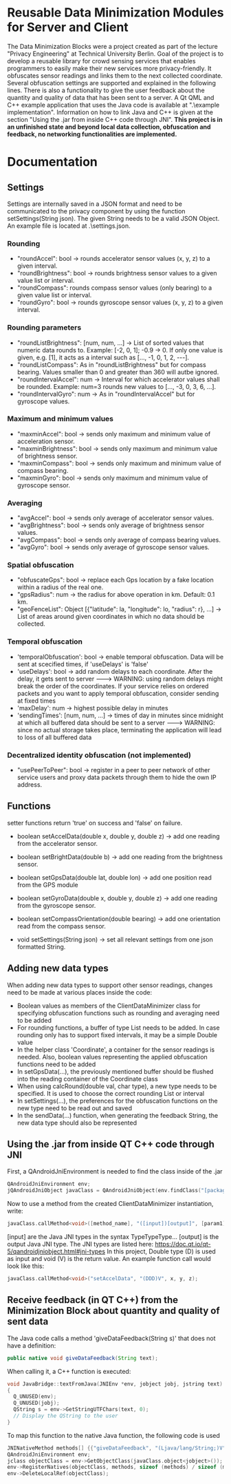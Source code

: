 # Reusable Data Minimization Modules for Server and Client
The Data Minimization Blocks were a project created as part of the lecture "Privacy Engineering" at Technical University Berlin. 
Goal of the project is to develop a reusable library for crowd sensing services that enables programmers to easily make their new services more privacy-friendly. It obfuscates sensor readings and links them to the next collected coordinate. Several obfuscation settings are supported and explained in the following lines.
There is also a functionality to give the user feedback about the quantity and quality of data that has been sent to a server.
A Qt QML and C++ example application that uses the Java code is available at ".\example implementation". Information on how to link Java and C++ is given at the section "Using the .jar from inside C++ code through JNI".
**This project is in an unfinished state and beyond local data collection, obfuscation and feedback, no networking functionalities are implemented.**

# Documentation
## Settings
Settings are internally saved in a JSON format and need to be communicated to the privacy component by using the function setSettings(String json). The given String needs to be a valid JSON Object. An example file is located at .\settings.json.
### Rounding
- "roundAccel": bool -> rounds accelerator sensor values (x, y, z) to a given interval.
- "roundBrightness": bool -> rounds brightness sensor values to a given value list or interval.
- "roundCompass": rounds compass sensor values (only bearing) to a given value list or interval.
- "roundGyro": bool -> rounds gyroscope sensor values (x, y, z) to a given interval.

### Rounding parameters
- "roundListBrightness": [num, num, ...] -> List of sorted values that numeric data rounds to. Example: [-2, 0, 1]; -0.9 -> 0. If only one value is given, e.g. [1], it acts as a interval such as [..., -1, 0, 1, 2, ---].
- "roundListCompass": As in "roundListBrightness" but for compass bearing. Values smaller than 0 and greater than 360 will autbe ignored.
- "roundIntervalAccel": num -> Interval for which accelerator values shall be rounded. Example: num=3 rounds new values to [..., -3, 0, 3, 6, ...].
- "roundIntervalGyro": num -> As in "roundIntervalAccel" but for gyroscope values.

### Maximum and minimum values
- "maxminAccel": bool -> sends only maximum and minimum value of acceleration sensor.
- "maxminBrightness": bool -> sends only maximum and minimum value of brightness sensor.
- "maxminCompass": bool -> sends only maximum and minimum value of compass bearing.
- "maxminGyro": bool -> sends only maximum and minimum value of gyroscope sensor.

### Averaging
- "avgAccel": bool -> sends only average of accelerator sensor values.
- "avgBrightness": bool -> sends only average of brightness sensor values.
- "avgCompass": bool -> sends only average of compass bearing values.
- "avgGyro": bool -> sends only average of gyroscope sensor values.

### Spatial obfuscation
- "obfuscateGps": bool -> replace each Gps location by a fake location within a radius of the real one.
- "gpsRadius": num -> the radius for above operation in km. Default: 0.1 km.
- "geoFenceList": Object [{"latitude": la, "longitude": lo, "radius": r}, ...] -> List of areas around given coordinates in which no data should be collected.

### Temporal obfuscation
- 'temporalObfuscation': bool -> enable temporal obfuscation. Data will be sent at scecified times, if 'useDelays' is 'false'
- 'useDelays': bool -> add random delays to each coordinate. After the delay, it gets sent to server
---> WARNING: using random delays might break the order of the coordinates. If your service relies on ordered packets and you want to apply temporal obfuscation, consider sending at fixed times
- 'maxDelay': num -> highest possible delay in minutes
- 'sendingTimes': [num, num, ...] -> times of day in minutes since midnight at which all buffered data should be sent to a server
---> WARNING: since no actual storage takes place, terminating the application will lead to loss of all buffered data

### Decentralized identity obfuscation (not implemented)
- "usePeerToPeer": bool -> register in a peer to peer network of other service users and proxy data packets through them to hide the own IP address.

## Functions
setter functions return 'true' on success and 'false' on failure.

- boolean setAccelData(double x, double y, double z) -> add one reading from the accelerator sensor.
- boolean setBrightData(double b) -> add one reading from the brightness sensor.
- boolean setGpsData(double lat, double lon) -> add one position read from the GPS module
- boolean setGyroData(double x, double y, double z) -> add one reading from the gyroscope sensor.
- boolean setCompassOrientation(double bearing) -> add one orientation read from the compass sensor.

- void setSettings(String json) -> set all relevant settings from one json formatted String.

## Adding new data types
When adding new data types to support other sensor readings, changes need to be made at various places inside the code:
- Boolean values as members of the ClientDataMinimizer class for specifying obfuscation functions such as rounding and averaging need to be added
- For rounding functions, a buffer of type List<Double> needs to be added. In case rounding only has to support fixed intervals, it may be a simple Double value
- In the helper class 'Coordinate', a container for the sensor readings is needed. Also, boolean values representing the applied obfuscation functions need to be added
- In setGpsData(...), the previously mentioned buffer should be flushed into the reading container of the Coordinate class
- When using calcRound(double val, char type), a new type needs to be specified. It is used to choose the correct rounding List or interval
- In setSettings(...), the preferences for the obfuscation functions on the new type need to be read out and saved
- In the sendData(...) function, when generating the feedback String, the new data type should also be represented  

## Using the .jar from inside QT C++ code through JNI
First, a QAndroidJniEnvironment is needed to find the class inside of the .jar
```C++
QAndroidJniEnvironment env;
jQAndroidJniObject javaClass = QAndroidJniObject(env.findClass("[package_name]/ClientDataMinimizer"));
```
Now to use a method from the created ClientDataMinimizer instantiation, write:
```C++
javaClass.callMethod<void>([method_name], "([input])[output]", [param1], [param2], ...);
```
[input] are the Java JNI types in the syntax TypeTypeType...
[output] is the output Java JNI type. 
The JNI types are listed here: https://doc.qt.io/qt-5/qandroidjniobject.html#jni-types
In this project, Double type (D) is used as input and void (V) is the return value.
An example function call would look like this:
```C++
javaClass.callMethod<void>("setAccelData", "(DDD)V", x, y, z);
```
## Receive feedback (in QT C++) from the Minimization Block about quantity and quality of sent data
The Java code calls a method 'giveDataFeedback(String s)' that does not have a definition:
```Java
public native void giveDataFeedback(String text);
```
When calling it, a C++ function is executed:
```C++
void JavaBridge::textFromJava(JNIEnv *env, jobject jobj, jstring text) // JavaBridge is the self-written C++ class tasked with JNI communication
{
  Q_UNUSED(env);
  Q_UNUSED(jobj);
  QString s = env->GetStringUTFChars(text, 0);
  // Display the QString to the user
}
```
To map this function to the native Java function, the following code is used
```C++
JNINativeMethod methods[] {{"giveDataFeedback", "(Ljava/lang/String;)V", reinterpret_cast<void *>(textFromJava)}};
QAndroidJniEnvironment env;
jclass objectClass = env->GetObjectClass(javaClass.object<jobject>());
env->RegisterNatives(objectClass, methods, sizeof (methods) / sizeof (methods[0]));
env->DeleteLocalRef(objectClass);
```
